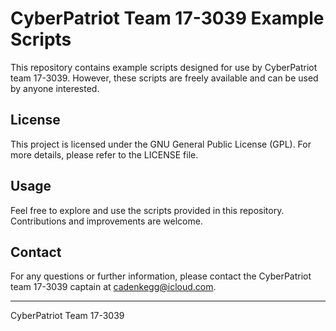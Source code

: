 # CyberPatriot Team 17-3039 Example Scripts

This repository contains example scripts designed for use by CyberPatriot team 17-3039. However, these scripts are freely available and can be used by anyone interested.

## License

This project is licensed under the GNU General Public License (GPL). For more details, please refer to the LICENSE file.

## Usage

Feel free to explore and use the scripts provided in this repository. Contributions and improvements are welcome.

## Contact

For any questions or further information, please contact the CyberPatriot team 17-3039 captain at cadenkegg@icloud.com.

---

CyberPatriot Team 17-3039